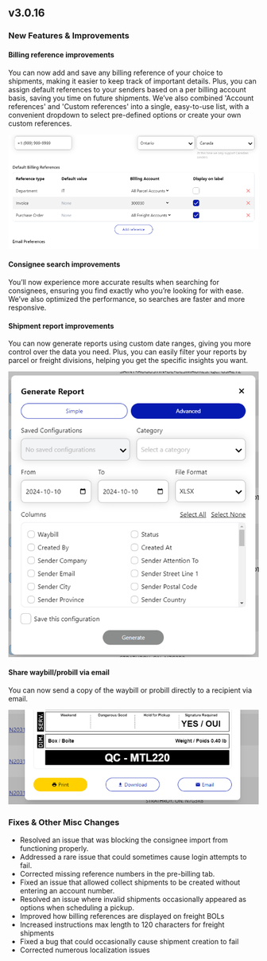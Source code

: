 ## v3.0.16

### New Features & Improvements

#### Billing reference improvements

You can now add and save any billing reference of your choice to shipments, making it easier to keep track of important details. Plus, you can assign default references to your senders based on a per billing account basis, saving you time on future shipments. We’ve also combined 'Account references' and 'Custom references' into a single, easy-to-use list, with a convenient dropdown to select pre-defined options or create your own custom references.

![Adding default reference to sender](https://raw.githubusercontent.com/GLSCanada/shipping-assets/8ec41314203ef8b1a05a9077ca3797a2c3737d75/release-notes/3.0.16/assets/sender-default-ref.webp)

#### Consignee search improvements

You’ll now experience more accurate results when searching for consignees, ensuring you find exactly who you’re looking for with ease. We’ve also optimized the performance, so searches are faster and more responsive.

#### Shipment report improvements

You can now generate reports using custom date ranges, giving you more control over the data you need. Plus, you can easily filter your reports by parcel or freight divisions, helping you get the specific insights you want.

![Generate shipment report dialog window](https://raw.githubusercontent.com/GLSCanada/shipping-assets/e2288a016a9f3035650f1332a4ddc0f511af08b0/release-notes/3.0.16/assets/generate-report.png)

#### Share waybill/probill via email

You can now send a copy of the waybill or probill directly to a recipient via email.

![Emailing a waybill](https://raw.githubusercontent.com/GLSCanada/shipping-assets/a898bcdc37449eef1f782bce1869a56e3c74b57f/release-notes/3.0.16/assets/label-email.webp)

### Fixes & Other Misc Changes

- Resolved an issue that was blocking the consignee import from functioning properly.
- Addressed a rare issue that could sometimes cause login attempts to fail.
- Corrected missing reference numbers in the pre-billing tab.
- Fixed an issue that allowed collect shipments to be created without entering an account number.
- Resolved an issue where invalid shipments occasionally appeared as options when scheduling a pickup.
- Improved how billing references are displayed on freight BOLs
- Increased instructions max length to 120 characters for freight shipments
- Fixed a bug that could occasionally cause shipment creation to fail
- Corrected numerous localization issues
